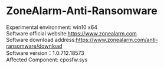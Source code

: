 # ZoneAlarm-Anti-Ransomware  
Experimental environment: win10 x64   
Software official website:https://www.zonealarm.com    
Software download address:https://www.zonealarm.com/anti-ransomware/download              
Software version：1.0.712.18573       
Affected Component: cposfw.sys  
